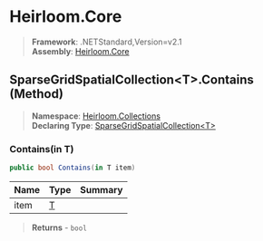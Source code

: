 # Heirloom.Core

> **Framework**: .NETStandard,Version=v2.1  
> **Assembly**: [Heirloom.Core][0]

## SparseGridSpatialCollection\<T>.Contains (Method)

> **Namespace**: [Heirloom.Collections][0]  
> **Declaring Type**: [SparseGridSpatialCollection\<T>][1]

### Contains(in T)

```cs
public bool Contains(in T item)
```

| Name | Type   | Summary |
|------|--------|---------|
| item | [T][2] |         |

> **Returns** - `bool`

[0]: ../../../Heirloom.Core.md
[1]: ../SparseGridSpatialCollection[T].md
[2]: ../T.md
